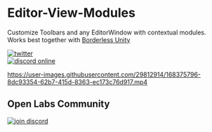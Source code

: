 # Editor-View-Modules
Customize Toolbars and any EditorWindow with contextual modules.\
Works best together with [Borderless Unity](https://github.com/neon-age/Borderless-Unity)

[![twitter](https://img.shields.io/twitter/follow/_neonage?style=social)](https://twitter.com/_neonage)\
[![discord online](https://img.shields.io/discord/830405926078644254?label=Open%20Labs&logo=discord&style=social)](https://discord.gg/uF3sJFMA2j)

https://user-images.githubusercontent.com/29812914/168375796-8dc93354-62b7-415d-8363-ec173c76d917.mp4

## Open Labs Community
[![join discord](https://user-images.githubusercontent.com/29812914/121816656-0cb93080-cca7-11eb-954a-344cfd31f530.png)](https://discord.gg/uF3sJFMA2j)
